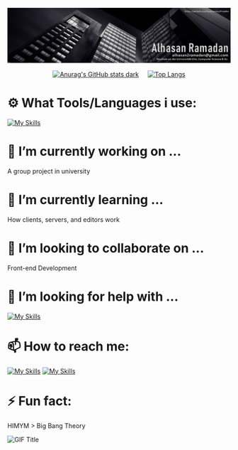![Profile Banner](dark-banner-linkedIn.jpg)


<div style="display: flex; justify-content: center; align-items: center; gap: 20px;">
  <a href="https://github.com/anuraghazra/github-readme-stats">
    <img src="https://github-readme-stats.vercel.app/api?username=alhasan-ramadan&show=reviews,discussions_started,discussions_answered,prs_merged,prs_merged_percentage&show_icons=true&theme=tokyonight&bg_color=00000000&rank_icon=percentile" alt="Anurag's GitHub stats dark"/>
  </a>
  <a href="https://github.com/anuraghazra/github-readme-stats">
    <img src="https://github-readme-stats.vercel.app/api/top-langs/?username=alhasan-ramadan&langs_count=8&layout=compact&theme=tokyonight&bg_color=00000000" alt="Top Langs"/>
  </a>
</div>



# ⚙️ What Tools/Languages i use:

[![My Skills](https://skillicons.dev/icons?i=figma,vscode,idea,godot,obsidian,blender,dotnet,docker,cloudflare,windows,linux,githubactions,github,gitlab,git,matlab,cs,html,css,java,latex,md,haskell)](https://skillicons.dev)

# 🔭 I’m currently working on ...
A group project in university
# 🌱 I’m currently learning ...
How clients, servers, and editors work
# 👯 I’m looking to collaborate on ...
Front-end Development
# 🤔 I’m looking for help with ...
[![My Skills](https://skillicons.dev/icons?i=react)](https://skillicons.dev)
# 📫 How to reach me: 
[![My Skills](https://skillicons.dev/icons?i=linkedin)](https://www.linkedin.com/in/alhasan-ramadan-75a390220/)
[![My Skills](https://skillicons.dev/icons?i=instagram)](https://www.instagram.com/0nlyhasan)

# ⚡ Fun fact: 
HIMYM > Big Bang Theory

<img src="https://media.giphy.com/media/lTY3NrsUR2KwOihvpA/giphy.gif" alt="GIF Title" width="250">
